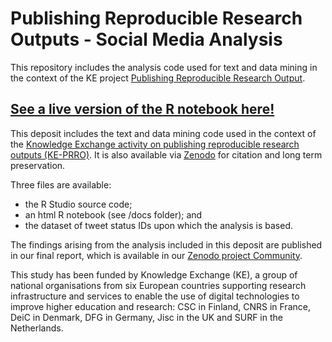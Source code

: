 # Publishing Reproducible Research Outputs - Social Media Analysis

This repository includes the analysis code used for text and data mining in the context of the KE project [Publishing Reproducible Research Output](https://knowledge-exchange.info/event/publishing-reproducible-research-output).

## [See a live version of the R notebook here!](https://chiarelliandrea.github.io/KE-PRRO/)

This deposit includes the text and data mining code used in the context of the [Knowledge Exchange activity on publishing reproducible research outputs (KE-PRRO)](https://knowledge-exchange.info/event/publishing-reproducible-research-output). It is also available via [Zenodo](https://doi.org/10.5281/zenodo.5511977) for citation and long term preservation. 

Three files are available: 
* the R Studio source code; 
* an html R notebook (see /docs folder); and 
* the dataset of tweet status IDs upon which the analysis is based.

The findings arising from the analysis included in this deposit are published in our final report, which is available in our [Zenodo project Community](https://zenodo.org/communities/ke-prro/?page=1&size=20).

This study has been funded by Knowledge Exchange (KE), a group of national organisations from six European countries supporting research infrastructure and services to enable the use of digital technologies to improve higher education and research: CSC in Finland, CNRS in France, DeiC in Denmark, DFG in Germany, Jisc in the UK and SURF in the Netherlands.

